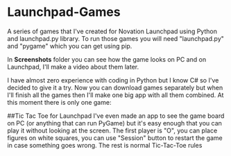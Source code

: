 # Launchpad-Games
A series of games that I've created for Novation Launchpad using Python and launchpad.py library.
To run those games you will need "launchpad.py" and "pygame" which you can get using pip.

In **Screenshots** folder you can see how the game looks on PC and on Launchpad, I'll make a video about them later.

I have almost zero experience with coding in Python but I know C# so I've decided to give it a try. Now you can download games separately but when I'll finish all the games then I'll make one big app with all them combined. At this moment there is only one game:

##Tic Tac Toe for Launchpad
I've even made an app to see the game board on PC (or anything that can run PyGame) but it's easy enough that you can play it without looking at the screen. The first player is "O", you can place figures on white squares, you can use "Session" button to restart the game in case something goes wrong. The rest is normal Tic-Tac-Toe rules
